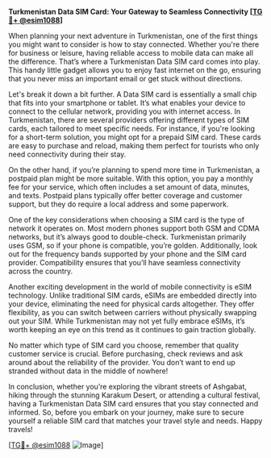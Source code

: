 **Turkmenistan Data SIM Card: Your Gateway to Seamless Connectivity [[TG💪+ @esim1088](https://t.me/s/esim1088)]**

When planning your next adventure in Turkmenistan, one of the first things you might want to consider is how to stay connected. Whether you're there for business or leisure, having reliable access to mobile data can make all the difference. That’s where a Turkmenistan Data SIM card comes into play. This handy little gadget allows you to enjoy fast internet on the go, ensuring that you never miss an important email or get stuck without directions.

Let's break it down a bit further. A Data SIM card is essentially a small chip that fits into your smartphone or tablet. It’s what enables your device to connect to the cellular network, providing you with internet access. In Turkmenistan, there are several providers offering different types of SIM cards, each tailored to meet specific needs. For instance, if you're looking for a short-term solution, you might opt for a prepaid SIM card. These cards are easy to purchase and reload, making them perfect for tourists who only need connectivity during their stay.

On the other hand, if you’re planning to spend more time in Turkmenistan, a postpaid plan might be more suitable. With this option, you pay a monthly fee for your service, which often includes a set amount of data, minutes, and texts. Postpaid plans typically offer better coverage and customer support, but they do require a local address and some paperwork.

One of the key considerations when choosing a SIM card is the type of network it operates on. Most modern phones support both GSM and CDMA networks, but it’s always good to double-check. Turkmenistan primarily uses GSM, so if your phone is compatible, you’re golden. Additionally, look out for the frequency bands supported by your phone and the SIM card provider. Compatibility ensures that you’ll have seamless connectivity across the country.

Another exciting development in the world of mobile connectivity is eSIM technology. Unlike traditional SIM cards, eSIMs are embedded directly into your device, eliminating the need for physical cards altogether. They offer flexibility, as you can switch between carriers without physically swapping out your SIM. While Turkmenistan may not yet fully embrace eSIMs, it’s worth keeping an eye on this trend as it continues to gain traction globally.

No matter which type of SIM card you choose, remember that quality customer service is crucial. Before purchasing, check reviews and ask around about the reliability of the provider. You don’t want to end up stranded without data in the middle of nowhere!

In conclusion, whether you’re exploring the vibrant streets of Ashgabat, hiking through the stunning Karakum Desert, or attending a cultural festival, having a Turkmenistan Data SIM card ensures that you stay connected and informed. So, before you embark on your journey, make sure to secure yourself a reliable SIM card that matches your travel style and needs. Happy travels! 

[[TG💪+ @esim1088](https://t.me/s/esim1088) ![Image](https://i.postimg.cc/Y0z9fWf4/image.png)]